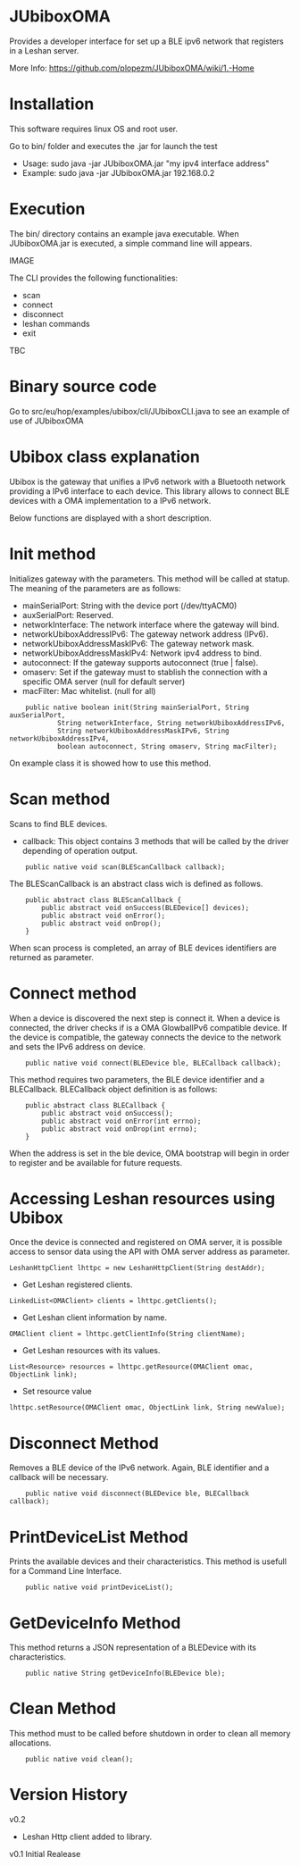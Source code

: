 JUbiboxOMA
==========

Provides a developer interface for set up a BLE ipv6 network that registers in a Leshan server.

More Info: https://github.com/plopezm/JUbiboxOMA/wiki/1.-Home

Installation
============

This software requires linux OS and root user.

Go to bin/ folder and executes the .jar for launch the test

- Usage: sudo java -jar JUbiboxOMA.jar "my ipv4 interface address"
- Example: sudo java -jar JUbiboxOMA.jar 192.168.0.2

Execution
=========

The bin/ directory contains an example java executable. When JUbiboxOMA.jar is executed, a simple command line will appears.

IMAGE

The CLI provides the following functionalities:
- scan
- connect
- disconnect
- leshan commands
- exit

TBC

Binary source code
==================

Go to src/eu/hop/examples/ubibox/cli/JUbiboxCLI.java to see an example of use of JUbiboxOMA

Ubibox class explanation
========================

Ubibox is the gateway that unifies a IPv6 network with a Bluetooth network providing a IPv6 interface to each device. This library allows to connect BLE devices with a OMA implementation to a IPv6 network. 

Below functions are displayed with a short description.

Init method
===========

Initializes gateway with the parameters. This method will be called at statup. The meaning of the parameters are as follows:

- mainSerialPort: String with the device port (/dev/ttyACM0)
- auxSerialPort: Reserved.
- networkInterface: The network interface where the gateway will bind.
- networkUbiboxAddressIPv6: The gateway network address (IPv6).
- networkUbiboxAddressMaskIPv6: The gateway network mask.
- networkUbiboxAddressMaskIPv4: Network ipv4 address to bind.
- autoconnect: If the gateway supports autoconnect (true | false).
- omaserv: Set if the gateway must to stablish the connection with a specific OMA server (null for default server)
- macFilter: Mac whitelist. (null for all)

```	
	public native boolean init(String mainSerialPort, String auxSerialPort,
			String networkInterface, String networkUbiboxAddressIPv6,
			String networkUbiboxAddressMaskIPv6, String networkUbiboxAddressIPv4,
			boolean autoconnect, String omaserv, String macFilter);
```	
On example class it is showed how to use this method.


Scan method
===========

Scans to find BLE devices.

- callback: This object contains 3 methods that will be called by the driver depending of operation output.

```
	public native void scan(BLEScanCallback callback);
```

The BLEScanCallback is an abstract class wich is defined as follows.
```
	public abstract class BLEScanCallback {
		public abstract void onSuccess(BLEDevice[] devices);
		public abstract void onError();
		public abstract void onDrop();
	}

```
When scan process is completed, an array of BLE devices identifiers are returned as parameter.


Connect method
==============

When a device is discovered the next step is connect it. When a device is connected, the driver checks if is a OMA GlowbalIPv6 compatible device. If the device is compatible, the gateway connects the device to the network and sets the IPv6 address on device.

```
	public native void connect(BLEDevice ble, BLECallback callback);
```
This method requires two parameters, the BLE device identifier and a BLECallback. BLECallback object definition is as follows:
```
	public abstract class BLECallback {
		public abstract void onSuccess();
		public abstract void onError(int errno);
		public abstract void onDrop(int errno);	
	}
```
When the address is set in the ble device, OMA bootstrap will begin in order to register and be available for future requests.

Accessing Leshan resources using Ubibox
=======================================

Once the device is connected and registered on OMA server, it is possible access to sensor data using the API with OMA server address as parameter. 
```
LeshanHttpClient lhttpc = new LeshanHttpClient(String destAddr);
```
* Get Leshan registered clients.
```
LinkedList<OMAClient> clients = lhttpc.getClients();
```
* Get Leshan client information by name.
```
OMAClient client = lhttpc.getClientInfo(String clientName);
```
* Get Leshan resources with its values.
```
List<Resource> resources = lhttpc.getResource(OMAClient omac, ObjectLink link);
```
* Set resource value
```
lhttpc.setResource(OMAClient omac, ObjectLink link, String newValue);
```

Disconnect Method
=================

Removes a BLE device of the IPv6 network. Again, BLE identifier and a callback will be necessary.

```	
	public native void disconnect(BLEDevice ble, BLECallback callback);
```

PrintDeviceList Method
======================

Prints the available devices and their characteristics. This method is usefull for a Command Line Interface.

```	
	public native void printDeviceList();
```	

GetDeviceInfo Method
====================

This method returns a JSON representation of a BLEDevice with its characteristics.

```
	public native String getDeviceInfo(BLEDevice ble);
```

Clean Method
============

This method must to be called before shutdown in order to clean all memory allocations.

```	
	public native void clean();
```

Version History
===============

v0.2

- Leshan Http client added to library.

v0.1 Initial Realease






